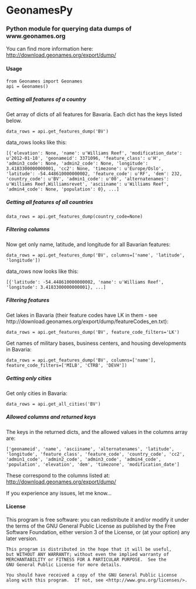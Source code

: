 <h1>GeonamesPy</h1>

<h3>Python module for querying data dumps of www.geonames.org</h3>

You can find more information here: http://download.geonames.org/export/dump/

<h4>Usage</h4>

    from Geonames import Geonames
    api = Geonames()

<h5>Getting all features of a country</h5>
Get array of dicts of all features for Bavaria. Each dict has the keys listed below.

    data_rows = api.get_features_dump('BV') 

data_rows looks like this:

    [{'elevation': None, 'name': u'Williams Reef', 'modification_date': u'2012-01-18', 'geonameid': 3371096, 'feature_class': u'H', 'admin3_code': None, 'admin2_code': None, 'longitude': 3.4183300000000001, 'cc2': None, 'timezone': u'Europe/Oslo', 'latitude': -54.448610000000002, 'feature_code': u'RF', 'dem': 232, 'country_code': u'BV', 'admin1_code': u'00', 'alternatenames': u'Williams Reef,Williamsrevet', 'asciiname': u'Williams Reef', 'admin4_code': None, 'population': 0}, ...]


<h5>Getting all features of all countries</h5>

    data_rows = api.get_features_dump(country_code=None)

<h5>Filtering columns</h5>
Now get only name, latitude, and longitude for all Bavarian features:

    data_rows = api.get_features_dump('BV', columns=['name', 'latitude', 'longitude'])

data_rows now looks like this:

    [{'latitude': -54.448610000000002, 'name': u'Williams Reef', 'longitude': 3.4183300000000001}, ...]
    
<h5>Filtering features</h5>
Get lakes in Bavaria (their feature codes have LK in them - see http://download.geonames.org/export/dump/featureCodes_en.txt):

    data_rows = api.get_features_dump('BV', feature_code_filters='LK')
    
Get names of military bases, business centers, and housing developments in Bavaria:

    data_rows = api.get_features_dump('BV', columns=['name'], feature_code_filters=['MILB', 'CTRB', 'DEVH'])
    
<h5>Getting only cities</h5>
Get only cities in Bavaria:

    data_rows = api.get_all_cities('BV')

<h5>Allowed columns and returned keys</h5>
The keys in the returned dicts, and the allowed values in the columns array are: 

    ['geonameid', 'name', 'asciiname', 'alternatenames', 'latitude', 'longitude', 'feature_class', 'feature_code', 'country_code', 'cc2', 'admin1_code', 'admin2_code', 'admin3_code', 'admin4_code', 'population', 'elevation', 'dem', 'timezone', 'modification_date']

These correspond to the columns listed at: http://download.geonames.org/export/dump/

If you experience any issues, let me know...

<h4>License</h4>
    This program is free software: you can redistribute it and/or modify
    it under the terms of the GNU General Public License as published by
    the Free Software Foundation, either version 3 of the License, or
    (at your option) any later version.

    This program is distributed in the hope that it will be useful,
    but WITHOUT ANY WARRANTY; without even the implied warranty of
    MERCHANTABILITY or FITNESS FOR A PARTICULAR PURPOSE.  See the
    GNU General Public License for more details.

    You should have received a copy of the GNU General Public License
    along with this program.  If not, see <http://www.gnu.org/licenses/>.
